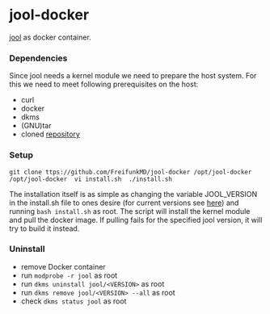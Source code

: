 # jool-docker
[jool](https://www.jool.mx/en/index.html) as docker container.


### Dependencies

Since jool needs a kernel module we need to prepare the host system. For this we need to meet following prerequisites on the host:
- curl
- docker
- dkms
- (GNU)tar
- cloned [repository](https://github.com/Jasper-Ben/jool-docker)
### Setup
`git clone ttps://github.com/FreifunkMD/jool-docker /opt/jool-docker
 /opt/jool-docker 
 vi install.sh 
 ./install.sh`

The installation itself is as simple as changing the variable JOOL_VERSION in the install.sh file to ones desire (for current versions see [here](https://www.jool.mx/en/download.html)) and running `bash install.sh` as root. The script will install the kernel module and pull the docker image. If pulling fails for the specified jool version, it will try to build it instead.

### Uninstall

- remove Docker container
- run `modprobe -r jool` as root
- run `dkms uninstall jool/<VERSION>` as root
- run `dkms remove jool/<VERSION> --all` as root
- check `dkms status jool` as root
